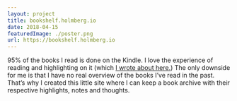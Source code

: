 ```yaml
---
layout: project
title: bookshelf.holmberg.io
date: 2018-04-15
featuredImage: ./poster.png
url: https://bookshelf.holmberg.io
---
```


95% of the books I read is done on the Kindle. I love the experience of reading and highlighting on it (which [I wrote about here.](/2015/08/that-wonderful-habit-of-reading)) The only downside for me is that I have no real overview of the books I’ve read in the past. That’s why I created this little site where I can keep a book archive with their respective highlights, notes and thoughts.
